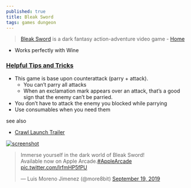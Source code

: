 ```yaml
---
published: true
title: Bleak Sword
tags: games dungeon
---
```

> [Bleak Sword](https://twitter.com/more8bit?ref_src=twsrc%5Etfw%7Ctwcamp%5Etweetembed%7Ctwterm%5E990314804152815618%7Ctwgr%5E%7Ctwcon%5Es1_) is a dark fantasy action-adventure video game  - [Home](https://www.bleaksword.com/)

- Works perfectly with Wine

### [Helpful Tips and Tricks](https://www.gamezebo.com/walkthroughs/bleak-sword-guide-tips-cheats-and-strategies/)
- This game is base upon counterattack (parry + attack).
	- You can’t parry all attacks
	- When an exclamation mark appears over an attack, that’s a good sign that the enemy can’t be parried.
- You don’t have to attack the enemy you blocked while parrying
- Use consumables when you need them

see also
- [Crawl Launch Trailer](https://www.youtube.com/watch?v=IAqjWpK6IO8&t=2s)

[![screenshot](https://www.gematsu.com/wp-content/uploads/2023/05/Bleak-Sword-DX-Date_05-18-23-1024x576.jpg)](https://www.gematsu.com/2023/05/bleak-sword-dx-launches-june-8)


<blockquote class="twitter-tweet"><p lang="en" dir="ltr">Immerse yourself in the dark world of Bleak Sword!<br>Available now on Apple Arcade.<a href="https://twitter.com/hashtag/AppleArcade?src=hash&amp;ref_src=twsrc%5Etfw">#AppleArcade</a> <a href="https://t.co/lrfmHP5fPU">pic.twitter.com/lrfmHP5fPU</a></p>&mdash; Luis Moreno Jimenez (@more8bit) <a href="https://twitter.com/more8bit/status/1174733772304113666?ref_src=twsrc%5Etfw">September 19, 2019</a></blockquote> <script async src="https://platform.twitter.com/widgets.js" charset="utf-8"></script>

